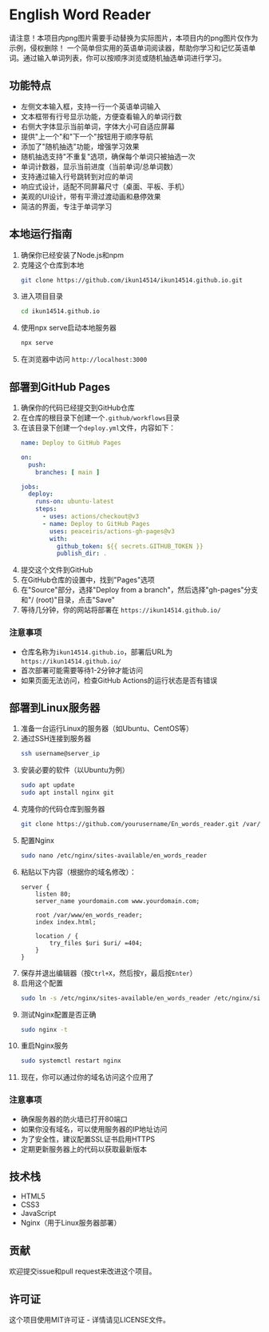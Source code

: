 # English Word Reader  
请注意！本项目内png图片需要手动替换为实际图片，本项目内的png图片仅作为示例，侵权删除！
一个简单但实用的英语单词阅读器，帮助你学习和记忆英语单词。通过输入单词列表，你可以按顺序浏览或随机抽选单词进行学习。

## 功能特点
- 左侧文本输入框，支持一行一个英语单词输入
- 文本框带有行号显示功能，方便查看输入的单词行数
- 右侧大字体显示当前单词，字体大小可自适应屏幕
- 提供"上一个"和"下一个"按钮用于顺序导航
- 添加了"随机抽选"功能，增强学习效果
- 随机抽选支持"不重复"选项，确保每个单词只被抽选一次
- 单词计数器，显示当前进度（当前单词/总单词数）
- 支持通过输入行号跳转到对应的单词
- 响应式设计，适配不同屏幕尺寸（桌面、平板、手机）
- 美观的UI设计，带有平滑过渡动画和悬停效果
- 简洁的界面，专注于单词学习

## 本地运行指南
1. 确保你已经安装了Node.js和npm
2. 克隆这个仓库到本地
   ```bash
   git clone https://github.com/ikun14514/ikun14514.github.io.git
   ```
3. 进入项目目录
   ```bash
   cd ikun14514.github.io
   ```
4. 使用npx serve启动本地服务器
   ```bash
   npx serve
   ```
5. 在浏览器中访问 `http://localhost:3000`

## 部署到GitHub Pages
1. 确保你的代码已经提交到GitHub仓库
2. 在仓库的根目录下创建一个`.github/workflows`目录
3. 在该目录下创建一个`deploy.yml`文件，内容如下：
   ```yaml
   name: Deploy to GitHub Pages

   on:
     push:
       branches: [ main ]

   jobs:
     deploy:
       runs-on: ubuntu-latest
       steps:
         - uses: actions/checkout@v3
         - name: Deploy to GitHub Pages
           uses: peaceiris/actions-gh-pages@v3
           with:
             github_token: ${{ secrets.GITHUB_TOKEN }}
             publish_dir: .
   ```
4. 提交这个文件到GitHub
5. 在GitHub仓库的设置中，找到"Pages"选项
6. 在"Source"部分，选择"Deploy from a branch"，然后选择"gh-pages"分支和"/ (root)"目录，点击"Save"
7. 等待几分钟，你的网站将部署在 `https://ikun14514.github.io/`

### 注意事项
- 仓库名称为`ikun14514.github.io`，部署后URL为 `https://ikun14514.github.io/`
- 首次部署可能需要等待1-2分钟才能访问
- 如果页面无法访问，检查GitHub Actions的运行状态是否有错误

## 部署到Linux服务器
1. 准备一台运行Linux的服务器（如Ubuntu、CentOS等）
2. 通过SSH连接到服务器
   ```bash
   ssh username@server_ip
   ```
3. 安装必要的软件（以Ubuntu为例）
   ```bash
   sudo apt update
   sudo apt install nginx git
   ```
4. 克隆你的代码仓库到服务器
   ```bash
   git clone https://github.com/yourusername/En_words_reader.git /var/www/en_words_reader
   ```
5. 配置Nginx
   ```bash
   sudo nano /etc/nginx/sites-available/en_words_reader
   ```
6. 粘贴以下内容（根据你的域名修改）：
   ```nginx
   server {
       listen 80;
       server_name yourdomain.com www.yourdomain.com;

       root /var/www/en_words_reader;
       index index.html;

       location / {
           try_files $uri $uri/ =404;
       }
   }
   ```
7. 保存并退出编辑器（按`Ctrl+X`，然后按`Y`，最后按`Enter`）
8. 启用这个配置
   ```bash
   sudo ln -s /etc/nginx/sites-available/en_words_reader /etc/nginx/sites-enabled/
   ```
9. 测试Nginx配置是否正确
   ```bash
   sudo nginx -t
   ```
10. 重启Nginx服务
    ```bash
    sudo systemctl restart nginx
    ```
11. 现在，你可以通过你的域名访问这个应用了

### 注意事项
- 确保服务器的防火墙已打开80端口
- 如果你没有域名，可以使用服务器的IP地址访问
- 为了安全性，建议配置SSL证书启用HTTPS
- 定期更新服务器上的代码以获取最新版本

## 技术栈
- HTML5
- CSS3
- JavaScript
- Nginx（用于Linux服务器部署）

## 贡献
欢迎提交issue和pull request来改进这个项目。

## 许可证
这个项目使用MIT许可证 - 详情请见LICENSE文件。